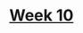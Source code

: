 # [Week 10](https://github.com/benbrastmckie/ModalHistory?tab=readme-ov-file#week-10-similarity-semantics)
